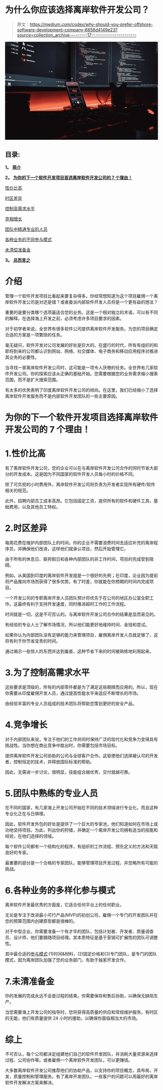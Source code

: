 # 为什么你应该选择离岸软件开发公司？

> 原文：<https://medium.com/codex/why-should-you-prefer-offshore-software-development-company-6856d4149e23?source=collection_archive---------17----------------------->

![](img/ee35a5c92c75053b8542172c52bee51f.png)

## **目录:**

**1。** [**简介**](#9714)

**2。** [**为你的下一个软件开发项目首选离岸软件开发公司的 7 个理由！**](#9489)

[性价比高](#e7e8)

[时区差异](#c1cc)

[控制高需求水平](#d24e)

[竞相增长](#9116)

[团队中精通专业的人员](#1e1c)

[各种业务的不同参与模式](#a429)

[未清偿准备金](#6742)

**3。** [**总而言之**](#9592)

# 介绍

管理一个软件开发项目比看起来要复杂得多。你经常想知道为这个项目雇佣一个离岸软件开发公司是对还是错？或者委派内部软件开发人员将是一个更有益的想法？

重要的是要分类哪个选项最适合您的业务。这是一个相对独立的术语，可以有不同的解释。在选择海上开发之前，必须考虑许多项目要求的因素。

对于初学者来说，全世界有很多软件公司提供离岸软件开发服务。为您的项目确定合适的方案是一项繁琐的任务。

毫无疑问，软件开发对公司发展的好处是巨大的。在盛行的时代，所有有组织的和即将到来的公司都认识到网站、网络、社交媒体、电子商务和移动应用程序对推进其业务的必要性。

当寻找一家离岸软件开发公司时，这可能是一项令人厌倦的任务。全世界有几家软件开发公司。你的探索应该从正确的基础开始。您需要根据您的业务需求缩小搜索范围，而不是扩大搜索范围。

有太多的优势表明了印度离岸软件开发公司的倾向。在这里，我们已经缩小了选择离岸软件开发服务而不是内部软件开发团队的一些主要原因。

# 为你的下一个软件开发项目选择离岸软件开发公司的 7 个理由！

# 1.性价比高

有了离岸软件开发公司，您的企业可以在与离岸软件开发公司合作的同时节省大部分的开发成本。这是因为不同国家的软件开发人员每小时的价格不同。

除了可负担的小时费用外，离岸软件开发公司将负责为开发者实现所有硬件/软件相关的规范。

此外，招聘内部员工成本高昂。它包括固定工资，提供所有的软件和硬件工具，基础费用，以及其他员工特权。

# 2.时区差异

每周花费在维护内部团队上的时间。你的企业不需要浪费时间去适应补充的离岸程序员，并确保他们改进，这样他们就承认项目，然后开始管理它。

由于所有的休息日、联邦假日和各种内部团队的非工作时间，项目的完成受到阻碍。

例如，从美国到印度的离岸软件开发就是一个很好的先例；在印度，企业因为提前将产品推向市场而获得了很多优势。有了时差，你就能在你预期的时间内完成项目。

一个开发公司的专职离岸开发人员团队预计将优先于在公司的地区办公室全职工作。这最终有利于支持开发速度，同时推进超时工作的工作流程。

时间就是一切，这是不可否认的。与离岸软件开发公司合作的结果是显而易见的。

有经验的专业人士了解市场情况，所以他们能更好地维持时间、金钱和尝试。

如果你认为内部团队没有足够的能力来管理项目，雇佣离岸开发人员就足够了，这将有利于你节省宝贵的时间。

通过揭示一些惊人的东西并达到垂直，这种节省下来的时间被熟练地利用起来。

# 3.为了控制高需求水平

这些要求是顶级的，所有的内部零件都是为了满足这些期限而应用的。所以，现在你需要从印度雇佣开发人员，通过提高性能水平来适应不断增长的市场。

由经验丰富的专业人员组成的技术团队将帮助您策划更好的安全产品。

# 4.竞争增长

对于内部团队来说，专注于他们的工作并同时保持广泛的现代化和竞争力变得具有挑战性。当你想在商业竞争中胜出时，你需要包括市场目标。

提供离岸软件开发公司协助的公司与全球客户合作。这驱使他们选择被认可的开发者，控制恒定的技术，并释放国际标准的帮助。

因此，无需进一步讨论，很明显，技能组合越优秀，交付就越可靠。

# 5.团队中熟练的专业人员

在不同的国家，有几家海上开发公司开始在不同的技术领域进行专业化，而且这种专业化正在与日俱增。

因此，软件开发外包的好处是提供了一个巨大的专家池，他们知道如何在市场上成功地坚持项目。为此，列出你的狩猎，并确定一个离岸开发公司拥有适当的技能和经验，在他们选择的领域。

每个软件公司都有一个结构化的程序，有组织的工作流程、预先定义的方法和天赋良好的专家。

最重要的部分是一个合格的专家团队，能够管理项目开发过程，并忽略所有可能的挑战。

# 6.各种业务的多样化参与模式

离岸软件开发最优秀的方面是，它适合任何平台上的任何职业。

无论是专注于改进最小可行产品(MVP)的初创公司，雇佣一个专门的开发团队并在您的预算范围内创建原型都是很棒的。

对于中型企业，你需要准备一个有才华的团队，包括计划者、开发者、质量调查员、设计师，他们要跟随项目经理。其本质特征是基于营销可扩展性的团队可调整性。

其中最合适的[参与模式](https://www.business2community.com/infographics/a-complete-guide-to-understanding-different-kinds-of-engagement-models-infographic-02156114):(1)时间&材料，(2)固定价格和(3)专门团队，是专门的团队模式，因为离岸团队加强了您的业务部门，有助于独家开发合作。

# 7.未清准备金

你的发展的完成永远不会是过程的结束。你需要保存和售后协助，以确保无缺陷生产。

当您需要海上开发公司的指导时，您将获得高质量的供应和常规维护服务。有时区的无能，他们有质量提供 24 小时的援助，以确保你面临相当大的市场。

# 综上

不可否认，每个公司都决定组建他们自己的软件开发团队，并消耗大量资源来选择过程、公司协作等。或者雇佣一个离岸软件开发团队，可以更赚钱。

大多数离岸软件开发公司推荐他们的协助产品，以支持你的项目概念，其布局，开发，质量控制和管理服务。有了离岸开发团队，一些客户的问题可以用最好的离岸软件开发解决方案来解决。